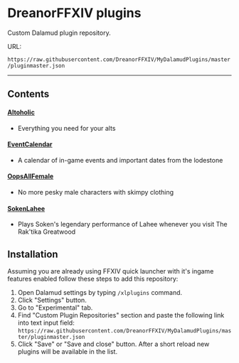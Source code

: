 # DreanorFFXIV plugins
Custom Dalamud plugin repository.

URL:

`https://raw.githubusercontent.com/DreanorFFXIV/MyDalamudPlugins/master/pluginmaster.json`

<hr>

## Contents

#### [Altoholic](https://github.com/DreanorFFXIV/Altoholic)
* Everything you need for your alts

#### [EventCalendar](https://github.com/DreanorFFXIV/EventCalendar)
* A calendar of in-game events and important dates from the lodestone

#### [OopsAllFemale](https://github.com/DreanorFFXIV/OopsAllFemale)
* No more pesky male characters with skimpy clothing

#### [SokenLahee](https://github.com/DreanorFFXIV/SokenLahee)
* Plays Soken's legendary performance of Lahee whenever you visit The Rak'tika Greatwood

## Installation
Assuming you are already using FFXIV quick launcher with it's ingame features enabled follow these steps to add this repository:

1. Open Dalamud settings by typing `/xlplugins` command.
2. Click "Settings" button.
3. Go to "Experimental" tab.
4. Find "Custom Plugin Repositories" section and paste the following link into text input field:
`https://raw.githubusercontent.com/DreanorFFXIV/MyDalamudPlugins/master/pluginmaster.json`
5. Click "Save" or "Save and close" button.
After a short reload new plugins will be available in the list.
